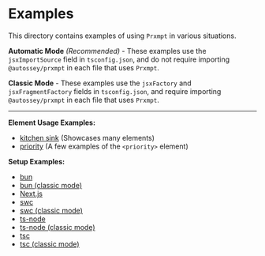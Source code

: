 # Examples

This directory contains examples of using `Prxmpt` in various situations.

**Automatic Mode** _(Recommended)_ - These examples use the `jsxImportSource` field in `tsconfig.json`, and do not require importing `@autossey/prxmpt` in each file that uses `Prxmpt`.

**Classic Mode** - These examples use the `jsxFactory` and `jsxFragmentFactory` fields in `tsconfig.json`, and require importing `@autossey/prxmpt` in each file that uses `Prxmpt`.

---

**Element Usage Examples:**
- [kitchen sink](./examples/kitchen-sink/source/Prompt.tsx) (Showcases many elements)
- [priority](./examples/priority/) (A few examples of the `<priority>` element)

**Setup Examples:**
- [bun](./examples/bun/)
- [bun (classic mode)](./examples/bun-classic/)
- [Next.js](./examples/next/)
- [swc](./examples/swc/)
- [swc (classic mode)](./examples/swc-classic/)
- [ts-node](./examples/ts-node/)
- [ts-node (classic mode)](./examples/ts-node-classic/)
- [tsc](./examples/tsc/)
- [tsc (classic mode)](./examples/tsc-classic/)
